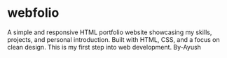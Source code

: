 # webfolio
A simple and responsive HTML portfolio website showcasing my skills, projects, and personal introduction. Built with HTML, CSS, and a focus on clean design. This is my first step into web development.
By-Ayush
